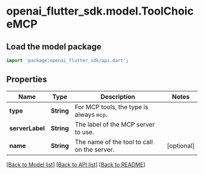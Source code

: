 # openai_flutter_sdk.model.ToolChoiceMCP

## Load the model package
```dart
import 'package:openai_flutter_sdk/api.dart';
```

## Properties
Name | Type | Description | Notes
------------ | ------------- | ------------- | -------------
**type** | **String** | For MCP tools, the type is always `mcp`. | 
**serverLabel** | **String** | The label of the MCP server to use.  | 
**name** | **String** | The name of the tool to call on the server.  | [optional] 

[[Back to Model list]](../README.md#documentation-for-models) [[Back to API list]](../README.md#documentation-for-api-endpoints) [[Back to README]](../README.md)


